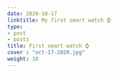 ```yaml
---
date: 2020-10-17
linktitle: My first smart watch ⌚
type:
- post
- posts
title: First smart watch ⌚
cover : "oct-17-2020.jpg"
weight: 10
---
```



